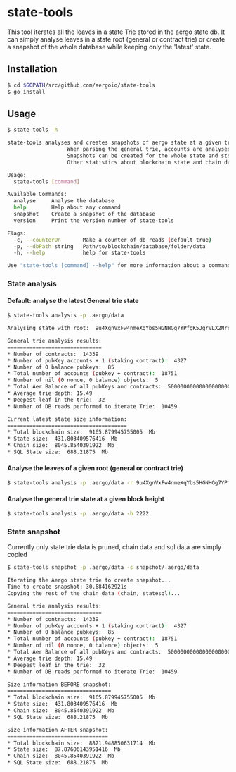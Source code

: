 # state-tools

This tool iterates all the leaves in a state Trie stored in the aergo state db.
It can simply analyse leaves in a state root (general or contract trie) or create a snapshot of the whole database while keeping only the 'latest' state.


## Installation


```sh
$ cd $GOPATH/src/github.com/aergoio/state-tools
$ go install
```

## Usage

```sh
$ state-tools -h       

state-tools analyses and creates snapshots of aergo state at a given trie root
                   When parsing the general trie, accounts are analysed to count all account types and balances.
                   Snapshots can be created for the whole state and stored in a new database.
                   Other statistics about blockchain state and chain data size are also provided.

Usage:
  state-tools [command]

Available Commands:
  analyse     Analyse the database
  help        Help about any command
  snapshot    Create a snapshot of the database
  version     Print the version number of state-tools

Flags:
  -c, --counterOn       Make a counter of db reads (default true)
  -p, --dbPath string   Path/to/blockchain/database/folder/data
  -h, --help            help for state-tools

Use "state-tools [command] --help" for more information about a command.
```

### State analysis
#### Default: analyse the latest General trie state
```sh
$ state-tools analysis -p .aergo/data

Analysing state with root:  9u4XgnVxFw4nmeXqYbs5HGNHGg7YPfgK5JgrVLX2Nrc7

General trie analysis results:
==============================
* Number of contracts:  14339
* Number of pubKey accounts + 1 (staking contract):  4327
* Number of 0 balance pubkeys:  85
* Total number of accounts (pubkey + contract):  18751
* Number of nil (0 nonce, 0 balance) objects:  5
* Total Aer Balance of all pubKeys and contracts:  500000000000000000000000000
* Average trie depth: 15.49
* Deepest leaf in the trie:  32
* Number of DB reads performed to iterate Trie:  10459

Current latest state size information:
======================================
* Total blockchain size:  9165.879945755005  Mb
* State size:  431.803409576416  Mb
* Chain size:  8045.8540391922  Mb
* SQL State size:  688.21875  Mb
```

#### Analyse the leaves of a given root (general or contract trie)
```sh
$ state-tools analysis -p .aergo/data -r 9u4XgnVxFw4nmeXqYbs5HGNHGg7YPfgK5JgrVLX2Nrc7
```

#### Analyse the general trie state at a given block height
```sh
$ state-tools analysis -p .aergo/data -b 2222
```


### State snapshot
Currently only state trie data is pruned, chain data and sql data are simply copied
```sh
$ state-tools snapshot -p .aergo/data -s snapshot/.aergo/data

Iterating the Aergo state trie to create snapshot...
Time to create snapshot: 30.684162921s
Copying the rest of the chain data (chain, statesql)...

General trie analysis results:
==============================
* Number of contracts:  14339
* Number of pubKey accounts + 1 (staking contract):  4327
* Number of 0 balance pubkeys:  85
* Total number of accounts (pubkey + contract):  18751
* Number of nil (0 nonce, 0 balance) objects:  5
* Total Aer Balance of all pubKeys and contracts:  500000000000000000000000000
* Average trie depth: 15.49
* Deepest leaf in the trie:  32
* Number of DB reads performed to iterate Trie:  10459

Size information BEFORE snapshot:
=================================
* Total blockchain size:  9165.879945755005  Mb
* State size:  431.803409576416  Mb
* Chain size:  8045.8540391922  Mb
* SQL State size:  688.21875  Mb

Size information AFTER snapshot:
================================
* Total blockchain size:  8821.948850631714  Mb
* State size:  87.87606143951416  Mb
* Chain size:  8045.8540391922  Mb
* SQL State size:  688.21875  Mb
```